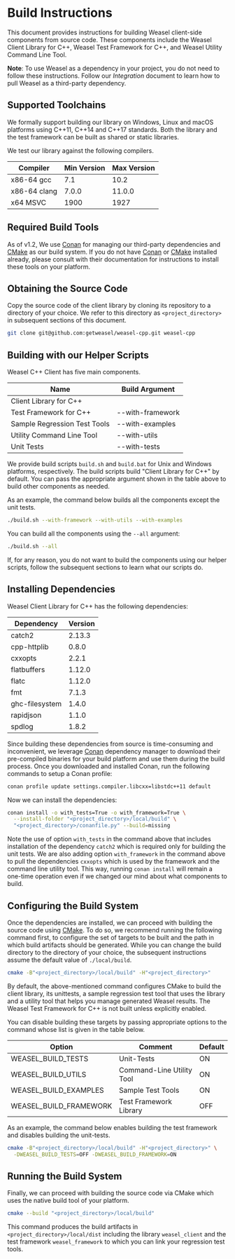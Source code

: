# Build Instructions

This document provides instructions for building Weasel client-side components
from source code. These components include the Weasel Client Library for C++,
Weasel Test Framework for C++, and Weasel Utility Command Line Tool.

**Note**: To use Weasel as a dependency in your project, you do not need to
follow these instructions. Follow our *Integration* document to learn how to
pull Weasel as a third-party dependency.

## Supported Toolchains

We formally support building our library on Windows, Linux and macOS platforms
using C++11, C++14 and C++17 standards. Both the library and the test framework
can be built as shared or static libraries.

We test our library against the following compilers.

| Compiler     | Min Version | Max Version |
| ------------ | ----------- | ----------- |
| x86-64 gcc   | 7.1         | 10.2        |
| x86-64 clang | 7.0.0       | 11.0.0      |
| x64 MSVC     | 1900        | 1927        |

## Required Build Tools

As of v1.2, We use [Conan] for managing our third-party dependencies and
[CMake] as our build system. If you do not have [Conan] or [CMake] installed
already, please consult with their documentation for instructions to install
these tools on your platform.

## Obtaining the Source Code

Copy the source code of the client library by cloning its repository to a
directory of your choice.
We refer to this directory as `<project_directory>` in subsequent sections
of this document.

```bash
git clone git@github.com:getweasel/weasel-cpp.git weasel-cpp
```

## Building with our Helper Scripts

Weasel C++ Client has five main components.

| Name                         | Build Argument   |
| ---------------------------- | ---------------- |
| Client Library for C++       |                  |
| Test Framework for C++       | --with-framework |
| Sample Regression Test Tools | --with-examples  |
| Utility Command Line Tool    | --with-utils     |
| Unit Tests                   | --with-tests     |

We provide build scripts `build.sh` and `build.bat` for Unix and Windows
platforms, respectively. The build scripts build "Client Library for C++"
by default. You can pass the appropriate argument shown in the table above
to build other components as needed.

As an example, the command below builds all the components except the unit
tests.

```bash
./build.sh --with-framework --with-utils --with-examples
```

You can build all the components using the `--all` argument:

```bash
./build.sh --all
```

If, for any reason, you do not want to build the components using our helper
scripts, follow the subsequent sections to learn what our scripts do.

## Installing Dependencies

Weasel Client Library for C++ has the following dependencies:

| Dependency     | Version |
|----------------|---------|
| catch2         | 2.13.3  |
| cpp-httplib    | 0.8.0   |
| cxxopts        | 2.2.1   |
| flatbuffers    | 1.12.0  |
| flatc          | 1.12.0  |
| fmt            | 7.1.3   |
| ghc-filesystem | 1.4.0   |
| rapidjson      | 1.1.0   |
| spdlog         | 1.8.2   |

Since building these dependencies from source is time-consuming and
inconvenient, we leverage [Conan] dependency manager to download their
pre-compiled binaries for your build platform and use them during the
build process. Once you downloaded and installed Conan, run the following
commands to setup a Conan profile:

```bash
conan profile update settings.compiler.libcxx=libstdc++11 default
```

Now we can install the dependencies:

```bash
conan install -o with_tests=True -o with_framework=True \
  --install-folder "<project_directory>/local/build" \
  "<project_directory>/conanfile.py" --build=missing
```

Note the use of option `with_tests` in the command above that includes
installation of the dependency `catch2` which is required only for building
the unit tests.
We are also adding option `with_framework` in the command above to pull the
dependencies `cxxopts` which is used by the framework and the command line
utility tool.
This way, running `conan install` will remain a one-time operation even if
we changed our mind about what components to build.

## Configuring the Build System

Once the dependencies are installed, we can proceed with building the
source code using [CMake]. To do so, we recommend running the following
command first, to configure the set of targets to be built and the path
in which build artifacts should be generated. While you can change the
build directory to the directory of your choice, the subsequent
instructions assume the default value of `./local/build`.

```bash
cmake -B"<project_directory>/local/build" -H"<project_directory>"
```

By default, the above-mentioned command configures CMake to build the client
library, its unittests, a sample regression test tool that uses the library
and a utility tool that helps you manage generated Weasel results. The Weasel
Test Framework for C++ is not built unless explicitly enabled.

You can disable building these targets by passing appropriate options to
the command whose list is given in the table below.

| Option                 | Comment                     | Default |
|------------------------|-----------------------------|---------|
| WEASEL_BUILD_TESTS     | Unit-Tests                  | ON      |
| WEASEL_BUILD_UTILS     | Command-Line Utility Tool   | ON      |
| WEASEL_BUILD_EXAMPLES  | Sample Test Tools           | ON      |
| WEASEL_BUILD_FRAMEWORK | Test Framework Library      | OFF     |

As an example, the command below enables building the test framework
and disables building the unit-tests.

```bash
cmake -B"<project_directory>/local/build" -H"<project_directory>" \
  -DWEASEL_BUILD_TESTS=OFF -DWEASEL_BUILD_FRAMEWORK=ON
```

## Running the Build System

Finally, we can proceed with building the source code via CMake which uses
the native build tool of your platform.

```bash
cmake --build "<project_directory>/local/build"
```

This command produces the build artifacts in `<project_directory>/local/dist`
including the library `weasel_client` and the test framework `weasel_framework`
to which you can link your regression test tools.

[Conan]: https://conan.io/
[CMake]: https://cmake.org/

